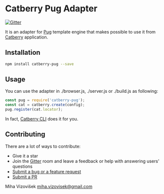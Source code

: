 # Catberry Pug Adapter

[![Gitter](https://badges.gitter.im/Join%20Chat.svg)](https://gitter.im/catberry/main?utm_source=badge&utm_medium=badge&utm_campaign=pr-badge&utm_content=body_badge)

It is an adapter for [Pug](http://pug-lang.com/) template engine
that makes possible to use it from [Catberry](https://github.com/catberry/catberry) application.

## Installation

```bash
npm install catberry-pug --save
```

## Usage
You can use the adapter in ./browser.js, ./server.js or ./build.js as following:

```javascript
const pug = require('catberry-pug');
const cat = catberry.create(config);
pug.register(cat.locator);
```

In fact, [Catberry CLI](https://github.com/catberry/catberry-cli) does it for you.

## Contributing

There are a lot of ways to contribute:

* Give it a star
* Join the [Gitter](https://gitter.im/catberry/main) room and leave a feedback or help with answering users' questions
* [Submit a bug or a feature request](https://github.com/catberry/catberry-pug/issues)
* [Submit a PR](https://github.com/catberry/catberry-pug/blob/develop/CONTRIBUTING.md)

Miha Vizovišek <miha.vizovisek@gmail.com>
